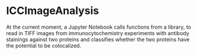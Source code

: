 # ICCImageAnalysis
At the current moment, a Jupyter Notebook calls functions from a library, to read in TIFF images from immunocytochemistry experiments with antibody stainings against two proteins and classifies whether the two proteins have the potential to be colocalized.
